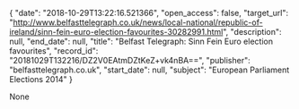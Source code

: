 {
  "date": "2018-10-29T13:22:16.521366", 
  "open_access": false, 
  "target_url": "http://www.belfasttelegraph.co.uk/news/local-national/republic-of-ireland/sinn-fein-euro-election-favourites-30282991.html", 
  "description": null, 
  "end_date": null, 
  "title": "Belfast Telegraph: Sinn Fein Euro election favourites", 
  "record_id": "20181029T132216/DZ2V0EAtmDZtKeZ+vk4nBA==", 
  "publisher": "belfasttelegraph.co.uk", 
  "start_date": null, 
  "subject": "European Parliament Elections 2014"
}

None